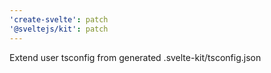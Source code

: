 ```yaml
---
'create-svelte': patch
'@sveltejs/kit': patch
---
```


Extend user tsconfig from generated .svelte-kit/tsconfig.json
